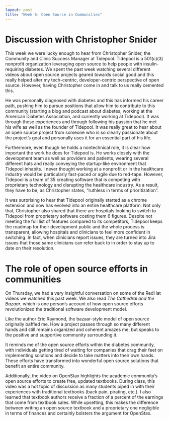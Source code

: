 ```yaml
---
layout: post
title: "Week 6: Open Source in Communities"
---
```


# Discussion with Christopher Snider 
This week we were lucky enough to hear from Christopher Snider, the Community and Clinic Success Manager at Tidepool. Tidepool is a 501(c)(3) nonprofit organization leveraging open source to help people with insulin-requiring diabetes. We spent the past week watching several different videos about open source projects geared towards social good and this really helped alter my tech-centric, developer-centric perspective of open source. However, having Christopher come in and talk to us really cemented this. 

He was personally diagnosed with diabetes and this has informed his career path, pushing him to pursue positions that allow him to contribute to this community (starting a blog and podcast about diabetes, working at the American Diabetes Association, and currently working at Tidepool). It was through these experiences and through following his passion that he met his wife as well as the founder of Tidepool. It was really great to hear about an open source project from someone who is so clearly passionate about the project’s goal and personally uses it for an essential part of his life. 

Furthermore, even though he holds a nontechnical role, it is clear how important the work he does for Tidepool is. He works closely with the development team as well as providers and patients, wearing several different hats and really conveying the startup-like environment that Tidepool inhabits.
I never thought working at a nonprofit or in the healthcare industry would be particularly fast-paced or agile due to red-tape. However, Tidepool is a team of 35 creating software that is competing with proprietary technology and disrupting the healthcare industry. As a result, they have to be, as Christopher states, “ruthless in terms of prioritization”. 

It was surprising to hear that Tidepool originally started as a chrome extension and now has evolved into an entire healthcare platform. Not only that, Christopher also shared that there are hospitals looking to switch to Tidepool from proprietary software costing them 6 figures. Despite not meeting the full list of features compared to its competitors, Tidepool keeps the roadmap for their development public and the whole process is transparent, allowing hospitals and clinicians to feel more confident in switching. In fact, when clinicians report issues, they are turned into Jira issues that those same clinicians can refer back to in order to stay up to date on their resolution.

# The role of open source efforts in communities

On Thursday, we had a very insightful conversation on some of the RedHat videos we watched this past week. We also read *The Cathedral and the Bazaar*, which is one person’s account of how open source efforts revolutionized the traditional software development model. 

Like the author Eric Raymond, the bazaar-style model of open source originally baffled me. How a project passes through so many different hands and still remains organized and coherent amazes me, but speaks to the positive and supportive community surrounding it. 

It reminds me of the open source efforts within the diabetes community, with individuals getting tired of waiting for companies that drag their feet on implementing solutions and decide to take matters into their own hands. These efforts have transformed into wonderful open source solutions that benefit an entire community. 

Additionally, the video on OpenStax highlights the academic community’s open source efforts to create free, updated textbooks. During class, this video was a hot topic of discussion as many students piped in with their experiences with traditional textbooks (back pain, pirating, etc.). I also learned that textbook authors receive a fraction of a percent of the earnings that come from textbook sales. While upsetting, this makes the difference between writing an open source textbook and a proprietary one negligible in terms of finances and certainly bolsters the argument for OpenStax.